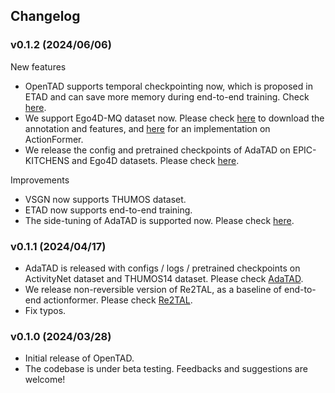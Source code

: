 ## Changelog

### v0.1.2 (2024/06/06)

New features
- OpenTAD supports temporal checkpointing now, which is proposed in ETAD and can save more memory during end-to-end training. Check [here](../../configs/etad/README.md).
- We support Ego4D-MQ dataset now. Please check [here](../../tools/prepare_data/ego4d/README.md) to download the annotation and features, and [here](../../configs/actionformer/ego4d_internvideo.py) for an implementation on ActionFormer.
- We release the config and pretrained checkpoints of AdaTAD on EPIC-KITCHENS and Ego4D datasets. Please check [here](../../configs/adatad/README.md).

Improvements
- VSGN now supports THUMOS dataset.
- ETAD now supports end-to-end training.
- The side-tuning of AdaTAD is supported now. Please check [here](https://github.com/sming256/OpenTAD/tree/main/configs/adatad#:~:text=2-,AdaTAD%E2%80%A0,-1536).


### v0.1.1 (2024/04/17)

- AdaTAD is released with configs / logs / pretrained checkpoints on ActivityNet dataset and THUMOS14 dataset. Please check [AdaTAD](../../configs/adatad/README.md).
- We release non-reversible version of Re2TAL, as a baseline of end-to-end actionformer. Please check [Re2TAL](../../configs/re2tal/README.md).
- Fix typos.


### v0.1.0 (2024/03/28)

- Initial release of OpenTAD.
- The codebase is under beta testing. Feedbacks and suggestions are welcome!
